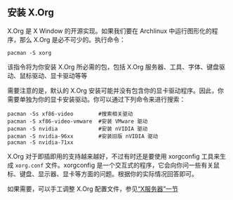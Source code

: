 ## 安装 X.Org

X.Org 是 X Window 的开源实现。如果我们要在 Archlinux
中运行图形化的程序，那么 X.Org 是必不可少的。执行命令：

```shell
pacman -S xorg  
```

该指令将为你安装 X.Org 所必需的包，包括 X.Org
服务器、工具、字体、键盘驱动、鼠标驱动、显卡驱动等等

需要注意的是，默认的 X.Org
安装可能并没有包含你的显卡驱动程序。因此，你需要单独为你的显卡安装驱动。你可以通过下列命令来进行搜索：

```shell
pacman -Ss xf86-video        #搜索相关驱动
pacman -S xf86-video-vmware  #安装 VMware 驱动  
pacman -S nvidia             #安装 nVIDIA 驱动   
pacman -S nvidia-96xx        #安装旧版 nVIDIA 驱动  
pacman -S nvidia-71xx           
```

X.Org 对于即插即用的支持越来越好，不过有时还是要使用 xorgconfig
工具来生成 `xorg.conf` 文件。xorgconfig
是一个交互式的程序，它会向你问一些有关鼠标、键盘、显示器、显卡等方面的问题。根据你的实际情况回答即可。

如果需要，可以手工调整 X.Org
配置文件，参见[“X服务器”一节](ch19s06.md#xserver "X服务器")
